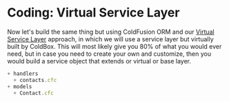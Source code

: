 # Coding: Virtual Service Layer

Now let's build the same thing but using ColdFusion ORM and our [Virtual Service Layer](http://wiki.coldbox.org/wiki/ORM:VirtualEntityService.cfm) approach, in which we will use a service layer but virtually built by ColdBox. This will most likely give you 80% of what you would ever need, but in case you need to create your own and customize, then you would build a service object that extends or virtual or base layer.


```js
+ handlers 
  + contacts.cfc
+ models
  + Contact.cfc
```
